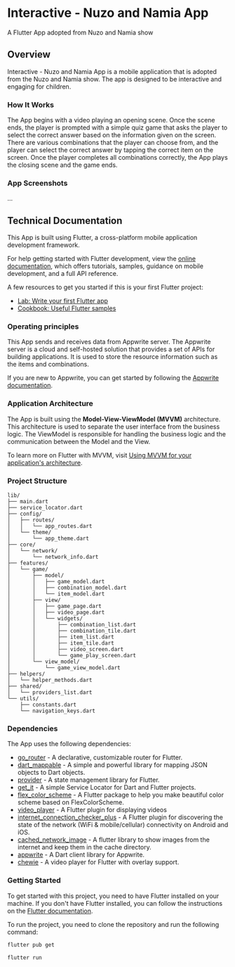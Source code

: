 # Interactive - Nuzo and Namia App

A Flutter App adopted from Nuzo and Namia show

## Overview
Interactive - Nuzo and Namia App is a mobile application that is adopted from the Nuzo and Namia show. The app is designed to be interactive and engaging for children.

### How It Works
The App begins with a video playing an opening scene. Once the scene ends, the player is prompted with a simple quiz game that asks the player to select the correct answer based on the information given on the screen. There are various combinations that the player can choose from, and the player can select the correct answer by tapping the correct item on the screen. Once the player completes all combinations correctly, the App plays the closing scene and the game ends.

### App Screenshots
...

## Technical Documentation
This App is built using Flutter, a cross-platform mobile application development framework.

For help getting started with Flutter development, view the
[online documentation](https://docs.flutter.dev/), which offers tutorials,
samples, guidance on mobile development, and a full API reference.

A few resources to get you started if this is your first Flutter project:

- [Lab: Write your first Flutter app](https://docs.flutter.dev/get-started/codelab)
- [Cookbook: Useful Flutter samples](https://docs.flutter.dev/cookbook)

### Operating principles
This App sends and receives data from Appwrite server. The Appwrite server is a cloud and self-hosted solution that provides a set of APIs for building applications. It is used to store the resource information such as the items and combinations.

If you are new to Appwrite, you can get started by following the [Appwrite documentation](https://appwrite.io/docs/quick-starts/flutter). 

### Application Architecture
The App is built using the **Model-View-ViewModel (MVVM)** architecture. This architecture is used to separate the user interface from the business logic. The ViewModel is responsible for handling the business logic and the communication between the Model and the View.

To learn more on Flutter with MVVM, visit [Using MVVM for your application's architecture](https://docs.flutter.dev/get-started/fwe/state-management#using-mvvm-for-your-applications-architecture).

### Project Structure

```
lib/
├── main.dart
├── service_locator.dart
├── config/
│   ├── routes/
│   │   └── app_routes.dart
│   └── theme/
│       └── app_theme.dart
├── core/
│   └── network/
│       └── network_info.dart
├── features/
│   └── game/
│       ├── model/
│       │   ├── game_model.dart
│       │   ├── combination_model.dart
│       │   └── item_model.dart
│       ├── view/
│       │   ├── game_page.dart
│       │   ├── video_page.dart
│       │   └── widgets/
│       │       ├── combination_list.dart
│       │       ├── combination_tile.dart
│       │       ├── item_list.dart
│       │       ├── item_tile.dart
│       │       ├── video_screen.dart
│       │       └── game_play_screen.dart
│       └── view_model/
│           └── game_view_model.dart
├── helpers/
│   └── helper_methods.dart
├── shared/
│   └── providers_list.dart
└── utils/
    ├── constants.dart   
    └── navigation_keys.dart

```

### Dependencies
The App uses the following dependencies:
- [go_router](https://pub.dev/packages/go_router) - A declarative, customizable router for Flutter.
- [dart_mappable](https://pub.dev/packages/dart_mappable) - A simple and powerful library for mapping JSON objects to Dart objects.
- [provider](https://pub.dev/packages/provider) - A state management library for Flutter.
- [get_it](https://pub.dev/packages/get_it) - A simple Service Locator for Dart and Flutter projects.
- [flex_color_scheme](https://pub.dev/packages/flex_color_scheme) - A Flutter package to help you make beautiful color scheme based on FlexColorScheme.
- [video_player](https://pub.dev/packages/video_player) - A Flutter plugin for displaying videos
- [internet_connection_checker_plus](https://pub.dev/packages/internet_connection_checker_plus) - A Flutter plugin for discovering the state of the network (WiFi & mobile/cellular) connectivity on Android and iOS.
- [cached_network_image](https://pub.dev/packages/cached_network_image) - A flutter library to show images from the internet and keep them in the cache directory.
- [appwrite](https://pub.dev/packages/appwrite) - A Dart client library for Appwrite.
- [chewie](https://pub.dev/packages/chewie) - A video player for Flutter with overlay support.

### Getting Started
To get started with this project, you need to have Flutter installed on your machine. If you don't have Flutter installed, you can follow the instructions on the [Flutter documentation](https://flutter.dev/docs/get-started/install).

To run the project, you need to clone the repository and run the following command:


```bash
flutter pub get
```

```bash
flutter run
```

